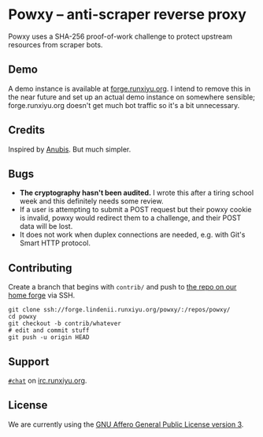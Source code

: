 # Powxy &ndash; anti-scraper reverse proxy

Powxy uses a SHA-256 proof-of-work challenge to protect upstream resources from
scraper bots.

## Demo

A demo instance is available at [forge.runxiyu.org](https://forge.runxiyu.org/).
I intend to remove this in the near future and set up an actual demo instance
on somewhere sensible; forge.runxiyu.org doesn't get much bot traffic so it's
a bit unnecessary.

## Credits

Inspired by [Anubis](https://github.com/TecharoHQ/anubis). But much simpler.

## Bugs

- **The cryptography hasn't been audited.** I wrote this after a tiring school
  week and this definitely needs some review.
- If a user is attempting to submit a POST request but their powxy cookie is
  invalid, powxy would redirect them to a challenge, and their POST data will
  be lost.
- It does not work when duplex connections are needed, e.g. with Git's Smart
  HTTP protocol.

## Contributing

Create a branch that begins with `contrib/` and push to
[the repo on our home forge](https://forge.lindenii.runxiyu.org/powxy/:/repos/powxy/)
via SSH.

```
git clone ssh://forge.lindenii.runxiyu.org/powxy/:/repos/powxy/
cd powxy
git checkout -b contrib/whatever
# edit and commit stuff
git push -u origin HEAD
```

## Support

[`#chat`](https://webirc.runxiyu.org/kiwiirc/#chat)
on
[irc.runxiyu.org](https://irc.runxiyu.org/).

## License

We are currently using the
[GNU Affero General Public License version 3](https://www.gnu.org/licenses/agpl-3.0.html).
